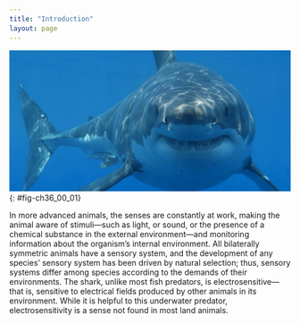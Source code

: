 ```yaml
---
title: "Introduction"
layout: page
---
```



<?cnx.eoc class="summary" title="Sections Summary"?>

<?cnx.eoc class="art-exercise" title="Art Connections"?>

<?cnx.eoc class="multiple-choice" title="Multiple Choice"?>

<?cnx.eoc class="free-response" title="Free Response"?>

 ![Photo shows a shark swimming toward the camera.](../resources/Figure_36_00_01.jpg "This shark uses its senses of sight, vibration (lateral-line system), and smell to hunt, but it also relies on its ability to sense the electric fields of prey, a sense not present in most land animals. (credit: modification of work by Hermanus Backpackers Hostel, South Africa)"){: #fig-ch36_00_01}

In more advanced animals, the senses are constantly at work, making the animal aware of stimuli—such as light, or sound, or the presence of a chemical substance in the external environment—and monitoring information about the organism’s internal environment. All bilaterally symmetric animals have a sensory system, and the development of any species’ sensory system has been driven by natural selection; thus, sensory systems differ among species according to the demands of their environments. The shark, unlike most fish predators, is electrosensitive—that is, sensitive to electrical fields produced by other animals in its environment. While it is helpful to this underwater predator, electrosensitivity is a sense not found in most land animals.

